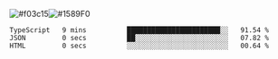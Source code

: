 ![#f03c15](https://via.placeholder.com/15/f03c15/f03c15.png)![#1589F0](https://via.placeholder.com/15/1589F0/1589F0.png)

<!--START_SECTION:waka-->

```text
TypeScript   9 mins          ███████████████████████░░   91.54 %
JSON         0 secs          ██░░░░░░░░░░░░░░░░░░░░░░░   07.82 %
HTML         0 secs          ░░░░░░░░░░░░░░░░░░░░░░░░░   00.64 %
```

<!--END_SECTION:waka-->
